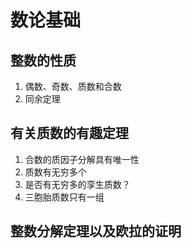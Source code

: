 # 数论基础

		
## 整数的性质

1. 偶数、奇数、质数和合数
1. 同余定理

		
## 有关质数的有趣定理

1. 合数的质因子分解具有唯一性
1. 质数有无穷多个
1. 是否有无穷多的孪生质数？
1. 三胞胎质数只有一组

		
## 整数分解定理以及欧拉的证明

